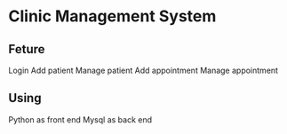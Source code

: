 # Clinic Management System

## Feture

Login
Add patient
Manage patient
Add appointment
Manage appointment

## Using

Python as front end
Mysql as back end

